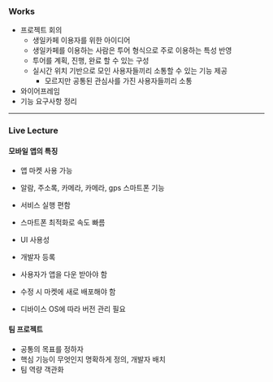 ### Works
- 프로젝트 회의
	- 생일카페 이용자를 위한 아이디어
	- 생일카페를 이용하는 사람은 투어 형식으로 주로 이용하는 특성 반영
	- 투어를 계획, 진행, 완료 할 수 있는 구성
	- 실시간 위치 기반으로 모인 사용자들끼리 소통할 수 있는 기능 제공
		- 모르지만 공통된 관심사를 가진 사용자들끼리 소통
- 와이어프레임
- 기능 요구사항 정리

---
### Live Lecture
#### 모바일 앱의 특징
- 앱 마켓 사용 가능
- 알람, 주소록, 카메라, 카메라, gps 스마트폰 기능
- 서비스 실행 편함
- 스마트폰 최적화로 속도 빠름
- UI 사용성

- 개발자 등록
- 사용자가 앱을 다운 받아야 함
- 수정 시 마켓에 새로 배포해야 함
- 디바이스 OS에 따라 버전 관리 필요

#### 팀 프로젝트
- 공통의 목표를 정하자
- 핵심 기능이 무엇인지 명확하게 정의, 개발자 배치
- 팀 역량 객관화
